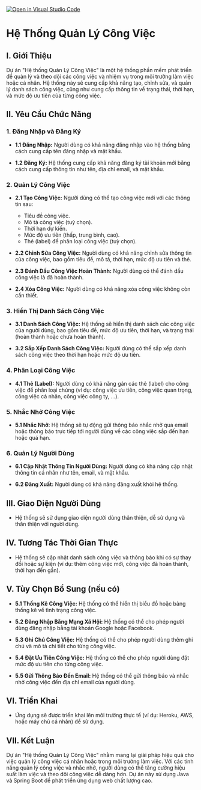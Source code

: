 [![Open in Visual Studio Code](https://classroom.github.com/assets/open-in-vscode-718a45dd9cf7e7f842a935f5ebbe5719a5e09af4491e668f4dbf3b35d5cca122.svg)](https://classroom.github.com/online_ide?assignment_repo_id=11955829&assignment_repo_type=AssignmentRepo)
# Hệ Thống Quản Lý Công Việc

## I. Giới Thiệu

Dự án "Hệ thống Quản Lý Công Việc" là một hệ thống phần mềm phát triển để quản lý và theo dõi các công việc và nhiệm vụ trong môi trường làm việc hoặc cá nhân. Hệ thống này sẽ cung cấp khả năng tạo, chỉnh sửa, và quản lý danh sách công việc, cũng như cung cấp thông tin về trạng thái, thời hạn, và mức độ ưu tiên của từng công việc.

## II. Yêu Cầu Chức Năng

### 1. Đăng Nhập và Đăng Ký

- **1.1 Đăng Nhập:** Người dùng có khả năng đăng nhập vào hệ thống bằng cách cung cấp tên đăng nhập và mật khẩu.

- **1.2 Đăng Ký:** Hệ thống cung cấp khả năng đăng ký tài khoản mới bằng cách cung cấp thông tin như tên, địa chỉ email, và mật khẩu.

### 2. Quản Lý Công Việc

- **2.1 Tạo Công Việc:** Người dùng có thể tạo công việc mới với các thông tin sau:
  - Tiêu đề công việc.
  - Mô tả công việc (tuỳ chọn).
  - Thời hạn dự kiến.
  - Mức độ ưu tiên (thấp, trung bình, cao).
  - Thẻ (label) để phân loại công việc (tuỳ chọn).

- **2.2 Chỉnh Sửa Công Việc:** Người dùng có khả năng chỉnh sửa thông tin của công việc, bao gồm tiêu đề, mô tả, thời hạn, mức độ ưu tiên và thẻ.

- **2.3 Đánh Dấu Công Việc Hoàn Thành:** Người dùng có thể đánh dấu công việc là đã hoàn thành.

- **2.4 Xóa Công Việc:** Người dùng có khả năng xóa công việc không còn cần thiết.

### 3. Hiển Thị Danh Sách Công Việc

- **3.1 Danh Sách Công Việc:** Hệ thống sẽ hiển thị danh sách các công việc của người dùng, bao gồm tiêu đề, mức độ ưu tiên, thời hạn, và trạng thái (hoàn thành hoặc chưa hoàn thành).

- **3.2 Sắp Xếp Danh Sách Công Việc:** Người dùng có thể sắp xếp danh sách công việc theo thời hạn hoặc mức độ ưu tiên.

### 4. Phân Loại Công Việc

- **4.1 Thẻ (Label):** Người dùng có khả năng gán các thẻ (label) cho công việc để phân loại chúng (ví dụ: công việc ưu tiên, công việc quan trọng, công việc cá nhân, công việc công ty, ...).

### 5. Nhắc Nhở Công Việc

- **5.1 Nhắc Nhở:** Hệ thống sẽ tự động gửi thông báo nhắc nhở qua email hoặc thông báo trực tiếp tới người dùng về các công việc sắp đến hạn hoặc quá hạn.

### 6. Quản Lý Người Dùng

- **6.1 Cập Nhật Thông Tin Người Dùng:** Người dùng có khả năng cập nhật thông tin cá nhân như tên, email, và mật khẩu.

- **6.2 Đăng Xuất:** Người dùng có khả năng đăng xuất khỏi hệ thống.

## III. Giao Diện Người Dùng

- Hệ thống sẽ sử dụng giao diện người dùng thân thiện, dễ sử dụng và thân thiện với người dùng.

## IV. Tương Tác Thời Gian Thực

- Hệ thống sẽ cập nhật danh sách công việc và thông báo khi có sự thay đổi hoặc sự kiện (ví dụ: thêm công việc mới, công việc đã hoàn thành, thời hạn đến gần).

## V. Tùy Chọn Bổ Sung (nếu có)

- **5.1 Thống Kê Công Việc:** Hệ thống có thể hiển thị biểu đồ hoặc bảng thống kê về tình trạng công việc.

- **5.2 Đăng Nhập Bằng Mạng Xã Hội:** Hệ thống có thể cho phép người dùng đăng nhập bằng tài khoản Google hoặc Facebook.

- **5.3 Ghi Chú Công Việc:** Hệ thống có thể cho phép người dùng thêm ghi chú và mô tả chi tiết cho từng công việc.

- **5.4 Đặt Ưu Tiên Công Việc:** Hệ thống có thể cho phép người dùng đặt mức độ ưu tiên cho từng công việc.

- **5.5 Gửi Thông Báo Đến Email:** Hệ thống có thể gửi thông báo và nhắc nhở công việc đến địa chỉ email của người dùng.

## VI. Triển Khai

- Ứng dụng sẽ được triển khai lên môi trường thực tế (ví dụ: Heroku, AWS, hoặc máy chủ cá nhân) để sử dụng.

## VII. Kết Luận

Dự án "Hệ thống Quản Lý Công Việc" nhằm mang lại giải pháp hiệu quả cho việc quản lý công việc cá nhân hoặc trong môi trường làm việc. Với các tính năng quản lý công việc và nhắc nhở, người dùng có thể tăng cường hiệu suất làm việc và theo dõi công việc dễ dàng hơn. Dự án này sử dụng Java và Spring Boot để phát triển ứng dụng web chất lượng cao.
